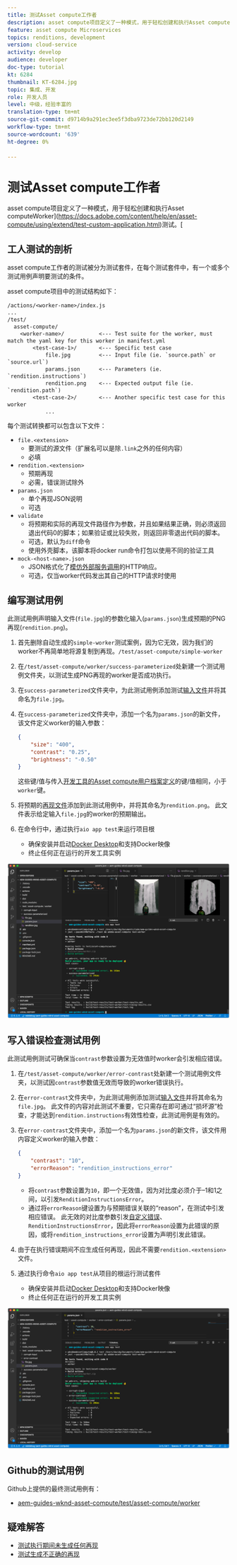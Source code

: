 ```yaml
---
title: 测试Asset compute工作者
description: asset compute项目定义了一种模式，用于轻松创建和执行Asset computeWorker测试。
feature: asset compute Microservices
topics: renditions, development
version: cloud-service
activity: develop
audience: developer
doc-type: tutorial
kt: 6284
thumbnail: KT-6284.jpg
topic: 集成、开发
role: 开发人员
level: 中级，经验丰富的
translation-type: tm+mt
source-git-commit: d9714b9a291ec3ee5f3dba9723de72bb120d2149
workflow-type: tm+mt
source-wordcount: '639'
ht-degree: 0%

---
```



# 测试Asset compute工作者

asset compute项目定义了一种模式，用于轻松创建和执行Asset computeWorker](https://docs.adobe.com/content/help/en/asset-compute/using/extend/test-custom-application.html)测试。[

## 工人测试的剖析

asset compute工作者的测试被分为测试套件，在每个测试套件中，有一个或多个测试用例声明要测试的条件。

asset compute项目中的测试结构如下：

```
/actions/<worker-name>/index.js
...
/test/
  asset-compute/
    <worker-name>/           <--- Test suite for the worker, must match the yaml key for this worker in manifest.yml
        <test-case-1>/       <--- Specific test case 
            file.jpg         <--- Input file (ie. `source.path` or `source.url`)
            params.json      <--- Parameters (ie. `rendition.instructions`)
            rendition.png    <--- Expected output file (ie. `rendition.path`)
        <test-case-2>/       <--- Another specific test case for this worker
            ...
```

每个测试转换都可以包含以下文件：

+ `file.<extension>`
   + 要测试的源文件（扩展名可以是除`.link`之外的任何内容）
   + 必填
+ `rendition.<extension>`
   + 预期再现
   + 必需，错误测试除外
+ `params.json`
   + 单个再现JSON说明
   + 可选
+ `validate`
   + 将预期和实际的再现文件路径作为参数，并且如果结果正确，则必须返回退出代码0的脚本；如果验证或比较失败，则返回非零退出代码的脚本。
   + 可选，默认为`diff`命令
   + 使用外壳脚本，该脚本将docker run命令打包以使用不同的验证工具
+ `mock-<host-name>.json`
   + JSON格式化了[模仿外部服务调用](https://www.mock-server.com/mock_server/creating_expectations.html)的HTTP响应。
   + 可选，仅当worker代码发出其自己的HTTP请求时使用

## 编写测试用例

此测试用例声明输入文件(`file.jpg`)的参数化输入(`params.json`)生成预期的PNG再现(`rendition.png`)。

1. 首先删除自动生成的`simple-worker`测试案例，因为它无效，因为我们的worker不再简单地将源复制到再现。`/test/asset-compute/simple-worker`
1. 在`/test/asset-compute/worker/success-parameterized`处新建一个测试用例文件夹，以测试生成PNG再现的worker是否成功执行。
1. 在`success-parameterized`文件夹中，为此测试用例添加测试[输入文件](./assets/test/success-parameterized/file.jpg)并将其命名为`file.jpg`。
1. 在`success-parameterized`文件夹中，添加一个名为`params.json`的新文件，该文件定义worker的输入参数：

   ```json
   { 
       "size": "400",
       "contrast": "0.25",
       "brightness": "-0.50"
   }
   ```
   这些键/值与传入[开发工具的Asset compute用户档案定义](../develop/development-tool.md)的键/值相同，小于`worker`键。
1. 将预期的[再现文件](./assets/test/success-parameterized/rendition.png)添加到此测试用例中，并将其命名为`rendition.png`。 此文件表示给定输入`file.jpg`的worker的预期输出。
1. 在命令行中，通过执行`aio app test`来运行项目根
   + 确保安装并启动[Docker Desktop](../set-up/development-environment.md#docker)和支持Docker映像
   + 终止任何正在运行的开发工具实例

![测试 — 成功  ](./assets/test/success-parameterized/result.png)

## 写入错误检查测试用例

此测试用例测试可确保当`contrast`参数设置为无效值时worker会引发相应错误。

1. 在`/test/asset-compute/worker/error-contrast`处新建一个测试用例文件夹，以测试因`contrast`参数值无效而导致的worker错误执行。
1. 在`error-contrast`文件夹中，为此测试用例添加测试[输入文件](./assets/test/error-contrast/file.jpg)并将其命名为`file.jpg`。 此文件的内容对此测试不重要，它只需存在即可通过“损坏源”检查，才能达到`rendition.instructions`有效性检查，此测试用例是有效的。
1. 在`error-contrast`文件夹中，添加一个名为`params.json`的新文件，该文件用内容定义worker的输入参数：

   ```json
   {
       "contrast": "10",
       "errorReason": "rendition_instructions_error"
   }
   ```

   + 将`contrast`参数设置为`10`，即一个无效值，因为对比度必须介于–1和1之间，以引发`RenditionInstructionsError`。
   + 通过将`errorReason`键设置为与预期错误关联的“reason”，在测试中引发相应错误。 此无效的对比度参数引发[自定义错误](../develop/worker.md#errors)、`RenditionInstructionsError`，因此将`errorReason`设置为此错误的原因，或将`rendition_instructions_error`设置为声明引发此错误。

1. 由于在执行错误期间不应生成任何再现，因此不需要`rendition.<extension>`文件。
1. 通过执行命令`aio app test`从项目的根运行测试套件
   + 确保安装并启动[Docker Desktop](../set-up/development-environment.md#docker)和支持Docker映像
   + 终止任何正在运行的开发工具实例

![测试 — 错误对比度](./assets/test/error-contrast/result.png)

## Github的测试用例

Github上提供的最终测试用例有：

+ [aem-guides-wknd-asset-compute/test/asset-compute/worker](https://github.com/adobe/aem-guides-wknd-asset-compute/tree/master/test/asset-compute/worker)

## 疑难解答

+ [测试执行期间未生成任何再现](../troubleshooting.md#test-no-rendition-generated)
+ [测试生成不正确的再现](../troubleshooting.md#tests-generates-incorrect-rendition)
